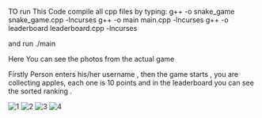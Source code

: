 TO run This Code compile all cpp files by typing:
g++ -o snake_game snake_game.cpp -lncurses
g++ -o main main.cpp -lncurses
g++ -o leaderboard leaderboard.cpp -lncurses

and run ./main 

Here You can see the photos from the actual game

Firstly Person enters his/her username , then the game starts , you are collecting apples, each  one is 10 points and in the leaderboard you can see the sorted ranking .

![1](https://user-images.githubusercontent.com/75274431/232127320-f9effc34-66dc-4e4f-914d-1ae3f8a07ec9.png)
![2](https://user-images.githubusercontent.com/75274431/232127324-29cf3e2b-717c-4761-9b3a-97aae61ef48d.png)
![3](https://user-images.githubusercontent.com/75274431/232127325-98ee881b-e0c2-44a0-b7f0-80c4a7b3118f.png)
![4](https://user-images.githubusercontent.com/75274431/232127329-0737b270-cd59-4917-8d0d-1a18347d3ac0.png)
